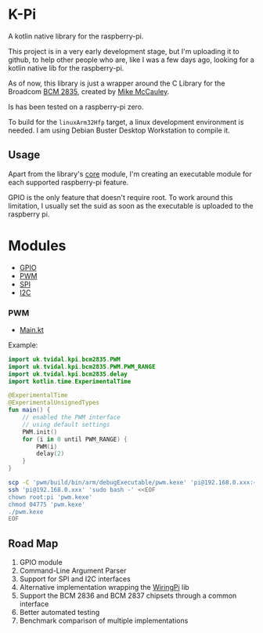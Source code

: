 # K-Pi

A kotlin native library for the raspberry-pi.

This project is in a very early development stage, but I'm uploading
it to github, to help other people who are, like I was a few days
ago, looking for a kotlin native lib for the raspberry-pi.

As of now, this library is just a wrapper around the C Library
for the Broadcom
[BCM 2835](https://www.airspayce.com/mikem/bcm2835/index.html),
created by [Mike McCauley](mikem@airspayce.com).

Is has been tested on a raspberry-pi zero.

To build for the `linuxArm32Hfp` target, a linux
development environment is needed. I am using Debian Buster Desktop
Workstation to compile it.

## Usage

Apart from the library's [core](core/) module, I'm creating
an executable module for each supported raspberry-pi feature.

GPIO is the only feature that doesn't require root. To work
around this limitation, I usually set the suid as soon as
the executable is uploaded to the raspberry pi.

# Modules

- [GPIO](#GPIO)
- [PWM](#PWM)
- [SPI](#SPI)
- [I2C](#I2C)

### PWM

- [Main.kt](pwm/src/armMain/kotlin/uk/tvidal/kpi/pwm/Main.kt)

Example:

```kotlin
import uk.tvidal.kpi.bcm2835.PWM
import uk.tvidal.kpi.bcm2835.PWM.PWM_RANGE
import uk.tvidal.kpi.bcm2835.delay
import kotlin.time.ExperimentalTime

@ExperimentalTime
@ExperimentalUnsignedTypes
fun main() {
    // enabled the PWM interface
    // using default settings
    PWM.init()
    for (i in 0 until PWM_RANGE) {
        PWM(i)
        delay(2)
    }
}
```

```bash
scp -C 'pwm/build/bin/arm/debugExecutable/pwm.kexe' 'pi@192.168.0.xxx:~'
ssh 'pi@192.168.0.xxx' 'sudo bash -' <<EOF
chown root:pi 'pwm.kexe'
chmod 04775 'pwm.kexe'
./pwm.kexe
EOF
```

## Road Map

1. GPIO module
1. Command-Line Argument Parser
1. Support for SPI and I2C interfaces
1. Alternative implementation wrapping the [WiringPi](http://wiringpi.com/) lib
1. Support the BCM 2836 and BCM 2837 chipsets through a common interface
1. Better automated testing
1. Benchmark comparison of multiple implementations
